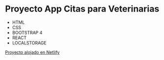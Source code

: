 <h1>Proyecto App Citas para Veterinarias </h1>

<ul>
  <li>HTML</li>
  <li>CSS</li>
  <li>BOOTSTRAP 4</li>
  <li>REACT</li>
  <li>LOCALSTORAGE</li>
</ul>

<a href="https://stoic-ride-1cd140.netlify.app/">Proyecto alojado en Netlify</a>
